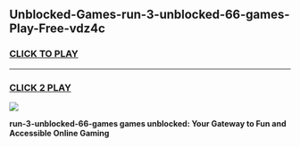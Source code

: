 
## Unblocked-Games-run-3-unblocked-66-games-Play-Free-vdz4c
<h3>
<a href="https://premium76.site?title=run-3-unblocked-66-games&ref=23A">CLICK TO PLAY</a></h3>
<hr>

<h3>
<a href="https://premium76.site?title=run-3-unblocked-66-games&ref=23A">CLICK 2 PLAY</a>
  
</h3>

<a href="https://premium76.site?title=run-3-unblocked-66-games&ref=23A"><img src="https://clearcache.store/games.png"></a>


**run-3-unblocked-66-games games unblocked: Your Gateway to Fun and Accessible Online Gaming**
